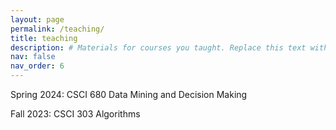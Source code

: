 ```yaml
---
layout: page
permalink: /teaching/
title: teaching
description: # Materials for courses you taught. Replace this text with your description.
nav: false
nav_order: 6
---
```

Spring 2024: CSCI 680 Data Mining and Decision Making

Fall 2023: CSCI 303 Algorithms
